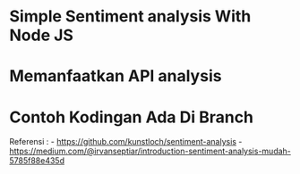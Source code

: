 # Simple Sentiment analysis With Node JS 

# Memanfaatkan API analysis

# Contoh Kodingan Ada Di Branch

Referensi : 
        - https://github.com/kunstloch/sentiment-analysis
        - https://medium.com/@irvanseptiar/introduction-sentiment-analysis-mudah-5785f88e435d
